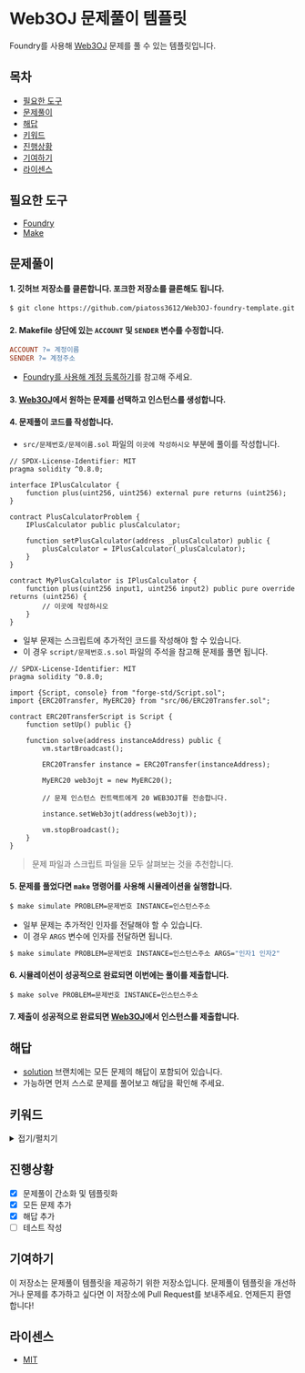 # Web3OJ 문제풀이 템플릿

Foundry를 사용해 [Web3OJ](https://app.web3oj.com/) 문제를 풀 수 있는 템플릿입니다.

## 목차

- [필요한 도구](#필요한-도구)
- [문제풀이](#문제풀이)
- [해답](#해답)
- [키워드](#키워드)
- [진행상황](#진행상황)
- [기여하기](#기여하기)
- [라이센스](#라이센스)

## 필요한 도구

- [Foundry](https://book.getfoundry.sh/getting-started/installation)
- [Make](https://www.gnu.org/software/make/)

## 문제풀이

#### 1. 깃허브 저장소를 클론합니다. 포크한 저장소를 클론해도 됩니다.

```bash
$ git clone https://github.com/piatoss3612/Web3OJ-foundry-template.git
```

#### 2. Makefile 상단에 있는 `ACCOUNT` 및 `SENDER` 변수를 수정합니다.

```makefile
ACCOUNT ?= 계정이름
SENDER ?= 계정주소
```

- [Foundry를 사용해 계정 등록하기](https://piatoss3612.tistory.com/139)를 참고해 주세요.

#### 3. [Web3OJ](https://app.web3oj.com/)에서 원하는 문제를 선택하고 인스턴스를 생성합니다.

#### 4. 문제풀이 코드를 작성합니다.

- `src/문제번호/문제이름.sol` 파일의 `이곳에 작성하시오` 부분에 풀이를 작성합니다.

```solidity
// SPDX-License-Identifier: MIT
pragma solidity ^0.8.0;

interface IPlusCalculator {
    function plus(uint256, uint256) external pure returns (uint256);
}

contract PlusCalculatorProblem {
    IPlusCalculator public plusCalculator;

    function setPlusCalculator(address _plusCalculator) public {
        plusCalculator = IPlusCalculator(_plusCalculator);
    }
}

contract MyPlusCalculator is IPlusCalculator {
    function plus(uint256 input1, uint256 input2) public pure override returns (uint256) {
        // 이곳에 작성하시오
    }
}
```

- 일부 문제는 스크립트에 추가적인 코드를 작성해야 할 수 있습니다.
- 이 경우 `script/문제번호.s.sol` 파일의 주석을 참고해 문제를 풀면 됩니다.

```solidity
// SPDX-License-Identifier: MIT
pragma solidity ^0.8.0;

import {Script, console} from "forge-std/Script.sol";
import {ERC20Transfer, MyERC20} from "src/06/ERC20Transfer.sol";

contract ERC20TransferScript is Script {
    function setUp() public {}

    function solve(address instanceAddress) public {
        vm.startBroadcast();

        ERC20Transfer instance = ERC20Transfer(instanceAddress);

        MyERC20 web3ojt = new MyERC20();

        // 문제 인스턴스 컨트랙트에게 20 WEB3OJT를 전송합니다.

        instance.setWeb3ojt(address(web3ojt));

        vm.stopBroadcast();
    }
}
```

> 문제 파일과 스크립트 파일을 모두 살펴보는 것을 추천합니다.

#### 5. 문제를 풀었다면 `make` 명령어를 사용해 시뮬레이션을 실행합니다.

```bash
$ make simulate PROBLEM=문제번호 INSTANCE=인스턴스주소
```

- 일부 문제는 추가적인 인자를 전달해야 할 수 있습니다.
- 이 경우 `ARGS` 변수에 인자를 전달하면 됩니다.

```bash
$ make simulate PROBLEM=문제번호 INSTANCE=인스턴스주소 ARGS="인자1 인자2"
```

#### 6. 시뮬레이션이 성공적으로 완료되면 이번에는 풀이를 제출합니다.

```bash
$ make solve PROBLEM=문제번호 INSTANCE=인스턴스주소
```

#### 7. 제출이 성공적으로 완료되면 [Web3OJ](https://app.web3oj.com/)에서 인스턴스를 제출합니다.

## 해답

- [solution](https://github.com/piatoss3612/Web3OJ-foundry-template/tree/solution) 브랜치에는 모든 문제의 해답이 포함되어 있습니다.
- 가능하면 먼저 스스로 문제를 풀어보고 해답을 확인해 주세요.

## 키워드

<details>
<summary>접기/펼치기</summary>

| 문제번호 | 문제이름                                                                           | 키워드                                        |
| -------- | ---------------------------------------------------------------------------------- | --------------------------------------------- |
| 01       | [덧셈](https://app.web3oj.com/app/problem/1)                                       | 사칙연산, 인터페이스                          |
| 02       | [뺄셈](https://app.web3oj.com/app/problem/2)                                       | 사칙연산, 인터페이스                          |
| 03       | [곱셈](https://app.web3oj.com/app/problem/3)                                       | 사칙연산, 인터페이스                          |
| 04       | [나눗셈](https://app.web3oj.com/app/problem/4)                                     | 사칙연산, 인터페이스                          |
| 05       | [ERC-20 토큰 만들기](https://app.web3oj.com/app/problem/5)                         | ERC20, 상속                                   |
| 06       | [ERC-20 송금](https://app.web3oj.com/app/problem/6)                                | ERC20, 상속, transfer                         |
| 07       | [ERC-20 인출 허용하기](https://app.web3oj.com/app/problem/7)                       | ERC20, 상속, approve                          |
| 08       | [ERC-20 인출하기](https://app.web3oj.com/app/problem/8)                            | ERC20, transferFrom, etherscan                |
| 09       | [ERC-20 Mint 위임하기](https://app.web3oj.com/app/problem/9)                       | ERC20, 상속, mint, access control, etherscan  |
| 10       | [ERC-20 소각하기](https://app.web3oj.com/app/problem/10)                           | ERC20, burn                                   |
| 11       | [ERC-20 일시정지](https://app.web3oj.com/app/problem/11)                           | ERC20, pausable, access control               |
| 12       | [ERC-20 Permit](https://app.web3oj.com/app/problem/12)                             | ERC20, ERC2612, EIP712, ECDSA                 |
| 13       | [ERC-721 NFT 만들기](https://app.web3oj.com/app/problem/13)                        | ERC721, 상속, 오버라이딩                      |
| 14       | [ERC-721 인출 허용하기](https://app.web3oj.com/app/problem/14)                     | ERC721, approve                               |
| 15       | [ERC-721 NFT 인출하기](https://app.web3oj.com/app/problem/15)                      | ERC721, transferFrom                          |
| 16       | [ERC-721 소각하기](https://app.web3oj.com/app/problem/16)                          | ERC721, burn                                  |
| 17       | [ERC-721 일시정지](https://app.web3oj.com/app/problem/17)                          | ERC721, Pausable, access control              |
| 18       | [ERC-721 찾아서 송금하기](https://app.web3oj.com/app/problem/18)                   | ERC721, transferFrom, etherscan               |
| 19       | [ERC-721 Mint 위임하기](https://app.web3oj.com/app/problem/19)                     | ERC721, 상속, mint, access control, etherscan |
| 20       | [ERC-721 Mint 위임하기(Auto Increment Ids)](https://app.web3oj.com/app/problem/20) | ERC721, 상속, mint, access control, etherscan |
| 21       | [Run With ABI](https://app.web3oj.com/app/problem/21)                              | ABI, Decompile, 함수 선택자                   |
| 22       | [Private Value 찾기](https://app.web3oj.com/app/problem/22)                        | 스토리지 읽기                                 |
| 23       | [Run With ABI2 : Delegation of Authority](https://app.web3oj.com/app/problem/23)   | ABI, Decompile, 함수 선택자, DelegateCall     |
| 24       | [ETH 송금하고 받기](https://app.web3oj.com/app/problem/24)                         | payable, fallback function                    |
| 25       | [좌물쇠 풀기](https://app.web3oj.com/app/problem/25)                               | tx.origin, 전역변수                           |
| 26       | [문자열 비교](https://app.web3oj.com/app/problem/26)                               | string, bytes                                 |
| 27       | [에러 메시지 처리하기](https://app.web3oj.com/app/problem/27)                      | try-catch, error handling                     |
| 28       | [에러 코드 처리하기](https://app.web3oj.com/app/problem/28)                        | try-catch, error handling                     |
| 29       | [에러 데이터 처리하기](https://app.web3oj.com/app/problem/29)                      | try-catch, error handling, abi decoding       |
| 30       | [배열의 합 구하기](https://app.web3oj.com/app/problem/30)                          | gas optimization                              |
| 31       | [휴면계좌에 이더 넣기](https://app.web3oj.com/app/problem/31)                      | selfdestruct                                  |

</details>

## 진행상황

- [x] 문제풀이 간소화 및 템플릿화
- [x] 모든 문제 추가
- [x] 해답 추가
- [ ] 테스트 작성

## 기여하기

이 저장소는 문제풀이 템플릿을 제공하기 위한 저장소입니다. 문제풀이 템플릿을 개선하거나 문제를 추가하고 싶다면 이 저장소에 Pull Request를 보내주세요. 언제든지 환영합니다!

## 라이센스

- [MIT](./LICENSE)
